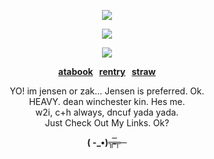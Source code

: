 <p align="center" dir="auto">
<img src="https://spotify-github-profile.kittinanx.com/api/view?uid=3144t4e3cclfn2vqfpxbzp5hkqga&cover_image=true&theme=natemoo-re&show_offline=false&background_color=121212&interchange=false&bar_color=334833&bar_color_cover=false)](https://github.com/kittinan/spotify-github-profile)" style="max-width: 100%;"></a>
<p align="center" dir="auto"><img src="https://komarev.com/ghpvc/?username=jensenlings&amp;color=green&amp;style=plastic&amp;label=stalkers" style="max-width: 100%;"></a>
<p align="center" dir="auto"><a target="_blank" rel="noopener noreferrer nofollow" href=><img src="https://files.catbox.moe/stjbda.png" style="max-width: 100%;"></a>
</p>
<p align="center" dir="auto"><b><a href="https://jensenlings.atabook.org/" rel="nofollow">atabook</a> &nbsp; <a href="https://rentry.co/jenhoundgang" rel="nofollow">rentry</a> &nbsp; <a href="https://jackass4ever.straw.page/" rel="nofollow">straw</a></b></p>
<p align="center" dir="auto"> 
YO! im jensen or zak... Jensen is preferred. Ok. <br/>
HEAVY. dean winchester kin. Hes me. <br/>
w2i, c+h always, dncuf yada yada. <br/>
Just Check Out My Links. Ok?
</p>
<p align="center" dir="auto"> <b> ( -_•)╦̵̵̿╤─ </b>
